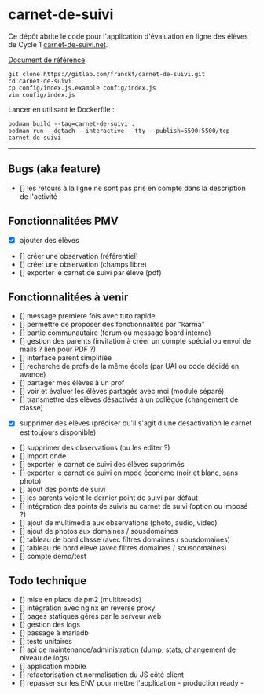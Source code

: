 # carnet-de-suivi

Ce dépôt abrite le code pour l'application d'évaluation en ligne des élèves de Cycle 1 [carnet-de-suivi.net](carnet-de-suivi.net).

[Document de référence](https://eduscol.education.fr/cid97131/suivi-et-evaluation-a-l-ecole-maternelle.html)

```
git clone https://gitlab.com/franckf/carnet-de-suivi.git
cd carnet-de-suivi
cp config/index.js.example config/index.js
vim config/index.js
```

Lancer en utilisant le Dockerfile :

```
podman build --tag=carnet-de-suivi .
podman run --detach --interactive --tty --publish=5500:5500/tcp carnet-de-suivi
```

---

## Bugs (aka feature)
- [] les retours à la ligne ne sont pas pris en compte dans la description de l'activité

## Fonctionnalitées PMV

- [x] ajouter des élèves
- [] créer une observation (référentiel)
- [] créer une observation (champs libre)
- [] exporter le carnet de suivi par élève (pdf)

## Fonctionnalitées à venir

- [] message premiere fois avec tuto rapide
- [] permettre de proposer des fonctionnalités par "karma"
- [] partie communautaire (forum ou message board interne)
- [] gestion des parents (invitation à créer un compte spécial ou envoi de mails ? lien pour PDF ?)
- [] interface parent simplifiée
- [] recherche de profs de la même école (par UAI ou code décidé en avance)
- [] partager mes élèves à un prof
- [] voir et évaluer les élèves partagés avec moi (module séparé)
- [] transmettre des élèves désactivés à un collègue (changement de classe)
- [x] supprimer des élèves (préciser qu'il s'agit d'une desactivation le carnet est toujours disponible)
- [] supprimer des observations (ou les editer ?)
- [] import onde
- [] exporter le carnet de suivi des élèves supprimés
- [] exporter le carnet de suivi en mode économe (noir et blanc, sans photo)
- [] ajout des points de suivi
- [] les parents voient le dernier point de suivi par défaut
- [] intégration des points de suivis au carnet de suivi (option ou imposé ?)
- [] ajout de multimédia aux observations (photo, audio, video)
- [] ajout de photos aux domaines / sousdomaines
- [] tableau de bord classe (avec filtres domaines / sousdomaines)
- [] tableau de bord eleve (avec filtres domaines / sousdomaines)
- [] compte demo/test

## Todo technique

- [] mise en place de pm2 (multitreads)
- [] intégration avec nginx en reverse proxy
- [] pages statiques gérés par le serveur web
- [] gestion des logs
- [] passage à mariadb
- [] tests unitaires
- [] api de maintenance/administration (dump, stats, changement de niveau de logs)
- [] application mobile
- [] refactorisation et normalisation du JS côté client
- [] repasser sur les ENV pour mettre l'application - production ready -